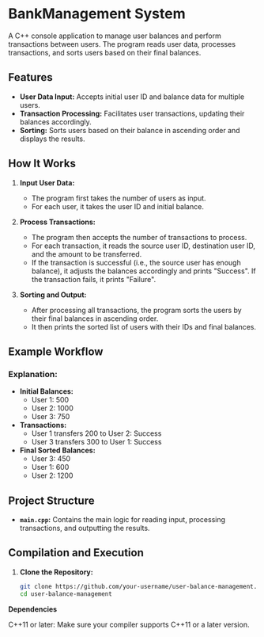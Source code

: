 # BankManagement System

A C++ console application to manage user balances and perform transactions between users. The program reads user data, processes transactions, and sorts users based on their final balances.

## Features

- **User Data Input:** Accepts initial user ID and balance data for multiple users.
- **Transaction Processing:** Facilitates user transactions, updating their balances accordingly.
- **Sorting:** Sorts users based on their balance in ascending order and displays the results.

## How It Works

1. **Input User Data:**
   - The program first takes the number of users as input.
   - For each user, it takes the user ID and initial balance.

2. **Process Transactions:**
   - The program then accepts the number of transactions to process.
   - For each transaction, it reads the source user ID, destination user ID, and the amount to be transferred.
   - If the transaction is successful (i.e., the source user has enough balance), it adjusts the balances accordingly and prints "Success". If the transaction fails, it prints "Failure".

3. **Sorting and Output:**
   - After processing all transactions, the program sorts the users by their final balances in ascending order.
   - It then prints the sorted list of users with their IDs and final balances.

## Example Workflow


### Explanation:

- **Initial Balances:**
  - User 1: 500
  - User 2: 1000
  - User 3: 750
- **Transactions:**
  - User 1 transfers 200 to User 2: Success
  - User 3 transfers 300 to User 1: Success
- **Final Sorted Balances:**
  - User 3: 450
  - User 1: 600
  - User 2: 1200

## Project Structure

- **`main.cpp`:** Contains the main logic for reading input, processing transactions, and outputting the results.

## Compilation and Execution

1. **Clone the Repository:**

   ```bash
   git clone https://github.com/your-username/user-balance-management.git
   cd user-balance-management

   
**Dependencies**

C++11 or later: Make sure your compiler supports C++11 or a later version.


